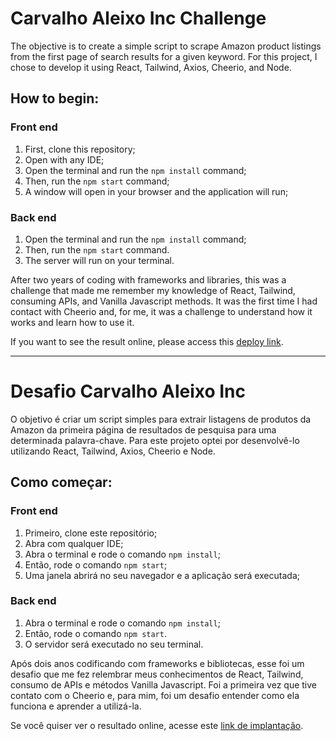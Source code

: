 # Carvalho Aleixo Inc Challenge

The objective is to create a simple script to scrape Amazon product listings from the first page of search results for a given keyword. For this project, I chose to develop it using React, Tailwind, Axios, Cheerio, and Node.

## How to begin:

### Front end

1. First, clone this repository;
2. Open with any IDE;
3. Open the terminal and run the `npm install` command;
4. Then, run the `npm start` command;
5. A window will open in your browser and the application will run;

### Back end

1. Open the terminal and run the `npm install` command;
2. Then, run the `npm start` command.
3. The server will run on your terminal.

After two years of coding with frameworks and libraries, this was a challenge that made me remember my knowledge of React, Tailwind, consuming APIs, and Vanilla Javascript methods. It was the first time I had contact with Cheerio and, for me, it was a challenge to understand how it works and learn how to use it.

If you want to see the result online, please access this [deploy link](https://teste-carvalho-aleixo-inc.netlify.app/).

---

# Desafio Carvalho Aleixo Inc

O objetivo é criar um script simples para extrair listagens de produtos da Amazon da primeira página de resultados de pesquisa para uma determinada palavra-chave. Para este projeto optei por desenvolvê-lo utilizando React, Tailwind, Axios, Cheerio e Node.

## Como começar:

### Front end

1. Primeiro, clone este repositório;
2. Abra com qualquer IDE;
3. Abra o terminal e rode o comando `npm install`;
4. Então, rode o comando `npm start`;
5. Uma janela abrirá no seu navegador e a aplicação será executada;

### Back end

1. Abra o terminal e rode o comando `npm install`;
2. Então, rode o comando `npm start`.
3. O servidor será executado no seu terminal.

Após dois anos codificando com frameworks e bibliotecas, esse foi um desafio que me fez relembrar meus conhecimentos de React, Tailwind, consumo de APIs e métodos Vanilla Javascript. Foi a primeira vez que tive contato com o Cheerio e, para mim, foi um desafio entender como ela funciona e aprender a utilizá-la.

Se você quiser ver o resultado online, acesse este [link de implantação](https://teste-carvalho-aleixo-inc.netlify.app/).

